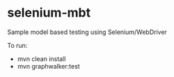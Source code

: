 # selenium-mbt

Sample model based testing using Selenium/WebDriver

To run:
- mvn clean install
- mvn graphwalker:test
